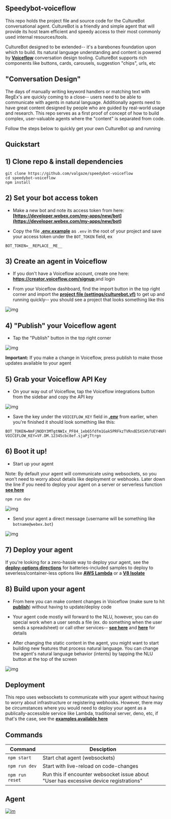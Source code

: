 ## Speedybot-voiceflow

This repo holds the project file and source code for the CultureBot conversational agent. CultureBot is a friendly and simple agent that will provide its host team efficient and speedy access to their most commonly used internal resources/tools.

CultureBot designed to be extended-- it's a barebones foundation upon which to build. Its natural language understanding and content is powered by **[Voiceflow](https://www.voiceflow.com/)** conversation design tooling. CultureBot supports rich components like buttons, cards, carousels, suggestion "chips", urls, etc

## "Conversation Design"

The days of manually writing keyword handlers or matching text with RegEx's are quickly coming to a close-- users need to be able to communicate with agents in natural language. Additionally agents need to have great content designed by people who are guided by real-world usage and research. This repo serves as a first proof of concept of how to build complex, user-valuable agents where the "content" is separated from code.

Follow the steps below to quickly get your own CultureBot up and running

## Quickstart

## 1) Clone repo & install dependencies

```
git clone https://github.com/valgaze/speedybot-voiceflow
cd speedybot-voiceflow
npm install
```

## 2) Set your bot access token

- Make a new bot and note its access token from here: **[https://developer.webex.com/my-apps/new/bot](https://developer.webex.com/my-apps/new/bot)**

- Copy the file **[.env.example](.env.example)** as `.env` in the root of your project and save your access token under the `BOT_TOKEN` field, ex

```
BOT_TOKEN=__REPLACE__ME__
```

## 3) Create an agent in Voiceflow

- If you don't have a Voiceflow account, create one here: **[https://creator.voiceflow.com/signup
  ](https://creator.voiceflow.com/signup)** and login

- From your Voiceflow dashboard, find the import button in the top right corner and import the **[project file (settings/culturebot.vf)](./settings/culturebot.vf)** to get up and running quickly-- you should see a project that looks something like this

![img](./docs/assets/upload_project.gif)

## 4) "Publish" your Voiceflow agent

- Tap the "Publish" button in the top right corner

![img](./docs/assets/publish.gif)

**Important:** If you make a change in Voiceflow, press publish to make those updates available to your agent

## 5) Grab your Voiceflow API Key

- On your way out of Voiceflow, tap the Voiceflow integrations button from the sidebar and copy the API key

![img](./docs/assets/get_key.gif)

- Save the key under the `VOICEFLOW_KEY` field in **[.env](.env.example)** from earlier, when you're finished it should look something like this:

```
BOT_TOKEN=NmFjNODY3MTgtNWIx_PF84_1eb65fdfm1Gak5PRFkzTVRndE5XSXhfUEY4NF8xZWI2NWZkZi05NjQzLTQxN2YtOTk3
VOICEFLOW_KEY=VF.DM.12345cbc8ef.sjaPjTtrgn
```

## 6) Boot it up!

- Start up your agent

Note: By default your agent will communicate using websockets, so you won't need to worry about details like deployment or webhooks. Later down the line if you need to deploy your agent on a server or serverless function **[see here](https://github.com/valgaze/speedybot-mini/tree/deploy/examples/#examples)**

```
npm run dev
```

![img](./docs/assets/websockets.png)

- Send your agent a direct message (username will be something like `botname@webex.bot`)

![img](./docs/assets/first_spin.gif)

## 7) Deploy your agent

If you're looking for a zero-hassle way to deploy your agent, see the **[deploy-options directions](./deploy-options/README.md)** for batteries-included samples to deploy to severless/container-less options like **[AWS Lambda](https://aws.amazon.com/lambda/)** or a **[V8 Isolate](https://developers.cloudflare.com/workers/learning/how-workers-works/)**

## 8) Build upon your agent

- From here you can make content changes in Voiceflow (make sure to hit **[publish](#4-publish-your-voiceflow-agent)**) without having to update/deploy code

- Your agent code mostly will forward to the NLU, however, you can do special work when a user sends a file (ex. do something when the user sends a spreadsheet) or call other services-- **[see here](https://github.com/valgaze/speedybot-mini/blob/deploy/api-docs/classes/BotInst.md#methods)** and **[here](https://github.com/valgaze/speedybot-mini/blob/deploy/api-docs/classes/Speedybot.md#onfile)** for details

- After changing the static content in the agent, you might want to start building new features that process natural language. You can change the agent's natural language behavior (intents) by tapping the NLU button at the top of the screen

![img](./docs/assets/nlu_model.gif)

## Deployment

This repo uses websockets to communicate with your agent without having to worry about infrastructure or registering webhooks. However, there may be circumstances where you would need to deploy your agent as a publically-accessible service like Lambda, traditional server, deno, etc, if that's the case, see the **[examples available here](https://github.com/valgaze/speedybot-mini/tree/deploy/examples/#examples)**

## Commands

| **Command**     | **Desciption**                                                                        |
| --------------- | ------------------------------------------------------------------------------------- |
| `npm start`     | Start chat agent (websockets)                                                         |
| `npm run dev`   | Start with live-reload on code-changes                                                |
| `npm run reset` | Run this if encounter websocket issue about "User has excessive device registrations" |

## Agent

[
![im](./docs/assets/agent.png)
](./docs/assets/agent.png)

